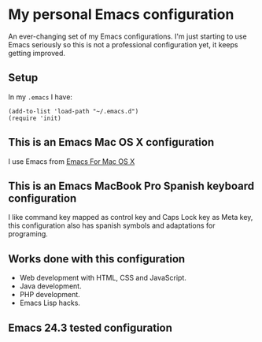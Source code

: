 # My personal Emacs configuration

An ever-changing set of my Emacs configurations. I'm just starting to use Emacs seriously so this is not a professional configuration yet, it keeps getting improved.

## Setup

In my `.emacs` I have:
```elisp
(add-to-list 'load-path "~/.emacs.d")
(require 'init)
```

## This is an Emacs Mac OS X configuration

I use Emacs from [Emacs For Mac OS X](http://emacsformacosx.com/)

## This is an Emacs MacBook Pro Spanish keyboard configuration

I like command key mapped as control key and Caps Lock key as Meta key, this configuration also has spanish symbols and adaptations for programing.

## Works done with this configuration

  * Web development with HTML, CSS and JavaScript.
  * Java development.
  * PHP development.
  * Emacs Lisp hacks.

## Emacs 24.3 tested configuration
